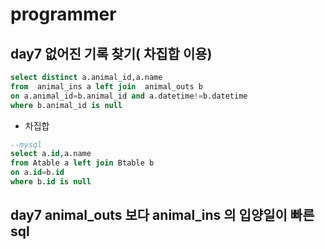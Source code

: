 #  programmer

## day7  없어진 기록 찾기( 차집합 이용)

```sql
select distinct a.animal_id,a.name 
from  animal_ins a left join  animal_outs b
on a.animal_id=b.animal_id and a.datetime!=b.datetime
where b.animal_id is null
```

- 차집합

```sql
--mysql
select a.id,a.name 
from Atable a left join Btable b 
on a.id=b.id 
where b.id is null
```

## day7  animal_outs  보다  animal_ins 의 입양일이 빠른  sql

``` sql

```

